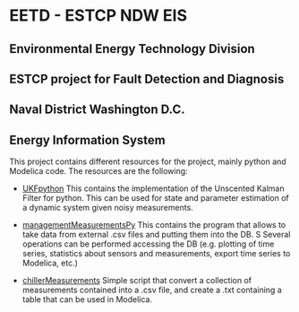 # EETD - ESTCP NDW EIS
## Environmental Energy Technology Division
## ESTCP project for Fault Detection and Diagnosis
## Naval District Washington D.C.
## Energy Information System

This project contains different resources for the project, mainly python and Modelica code. The resources are the following:

* [UKFpython](UKFpython)
	This contains the implementation of the Unscented Kalman Filter for python. This can be used for state and parameter estimation of a dynamic system given noisy measurements.


* [managementMeasurementsPy](managementMeasurementsPy)
	This contains the program that allows to take data from external .csv files and putting them into the DB. S
	Several operations can be performed accessing the DB (e.g. plotting of time series, statistics about sensors and measurements, export time series to Modelica, etc.)


* [chillerMeasurements](chillerMeasurements)
	Simple script that convert a collection of measurements contained into a .csv file, and create a .txt containing a table that can be used in Modelica.






